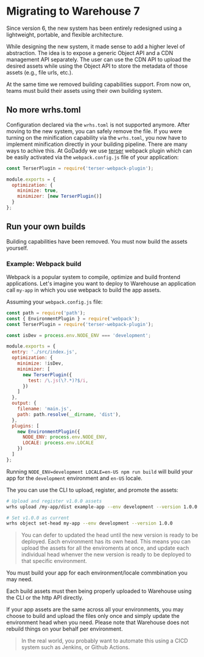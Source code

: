 # Migrating to Warehouse 7

Since version 6, the new system has been entirely redesigned using a lightweight, portable, and flexible architecture.

While designing the new system, it made sense to add a higher level of abstraction. The idea is to expose a generic Object API and a CDN management API separately. The user can use the CDN API to upload the desired assets while using the Object API to store the metadata of those assets (e.g., file urls, etc.).

At the same time we removed building capabilities support. From now on, teams must build their assets using their own building system.

## No more wrhs.toml

Configuration declared via the `wrhs.toml` is not supported anymore. After moving to the new system, you can safely remove the file. If you were turning on the minification capability via the `wrhs.toml`, you now have to implement minification directly in your building pipeline.
There are many ways to achive this. At GoDaddy we use [terser](https://github.com/terser/terser) webpack plugin which can be easily activated via the `webpack.config.js` file of your application:

```js
const TerserPlugin = require('terser-webpack-plugin');

module.exports = {
  optimization: {
    minimize: true,
    minimizer: [new TerserPlugin()]
  }
};
```

## Run your own builds

Building capabilities have been removed. You must now build the assets yourself.

### Example: Webpack build

Webpack is a popular system to compile, optimize and build frontend applications. Let's imagine you want to deploy to Warehouse an application call `my-app` in which you use webpack to build the app assets.

Assuming your `webpack.config.js` file:

```js
const path = require('path');
const { EnvironmentPlugin } = require('webpack');
const TerserPlugin = require('terser-webpack-plugin');

const isDev = process.env.NODE_ENV === 'development';

module.exports = {
  entry: './src/index.js',
  optimization: {
    minimize: !isDev,
    minimizer: [
      new TerserPlugin({
        test: /\.js(\?.*)?$/i,
      })
    ]
  },
  output: {
    filename: 'main.js',
    path: path.resolve(__dirname, 'dist'),
  },
  plugins: [
    new EnvironmentPlugin({
      NODE_ENV: process.env.NODE_ENV,
      LOCALE: process.env.LOCALE
    })
  ]
};
```

Running `NODE_ENV=development LOCALE=en-US npm run build` will build your app for the `development` environment and `en-US` locale.

The you can use the CLI to upload, register, and promote the assets:

```bash
# Upload and register v1.0.0 assets
wrhs upload /my-app/dist example-app --env development --version 1.0.0 --variant en-US

# Set v1.0.0 as current
wrhs object set-head my-app --env development --version 1.0.0
```

> You can defer to updated the head until the new version is ready to be deployed. Each environment has its own head. This means you can upload the assets for all the enviroments at once, and update each individual head whenver the new version is ready to be deployed to that specific environment.

You must build your app for each environment/locale commbination you may need. 

Each build assets must then being properly uploaded to Warehouse using the CLI or the http API directly.

If your app assets are the same across all your environments, you may choose to build and upload the files only once and simply update the environment head when you need. Please note that Warehouse does not rebuild things on your behalf per environment.

> In the real world, you probably want to automate this using a CICD system such as Jenkins, or Github Actions.
